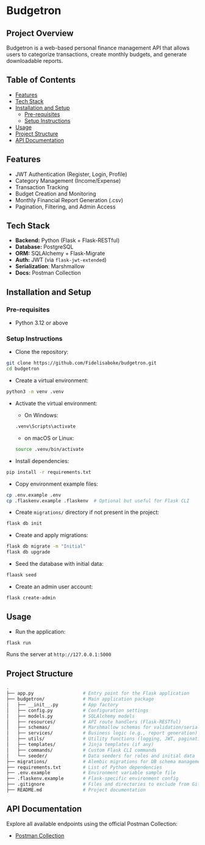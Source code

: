 # Budgetron
## Project Overview
Budgetron is a web-based personal finance management API that allows users to categorize transactions, create monthly 
budgets, and generate downloadable reports.

## Table of Contents
- [Features](#features)
- [Tech Stack](#tech-stack)
- [Installation and Setup](#installation-and-setup)
  - [Pre-requisites](#pre-requisites)
  - [Setup Instructions](#setup-instructions)
- [Usage](#usage)
- [Project Structure](#project-structure)
- [API Documentation](#api-documentation)

## Features
- JWT Authentication (Register, Login, Profile)
- Category Management (Income/Expense)
- Transaction Tracking
- Budget Creation and Monitoring
- Monthly Financial Report Generation (.csv)
- Pagination, Filtering, and Admin Access

## Tech Stack
- **Backend:** Python (Flask + Flask-RESTful)
- **Database:** PostgreSQL
- **ORM:** SQLAlchemy + Flask-Migrate
- **Auth:** JWT (via `flask-jwt-extended`)
- **Serialization**: Marshmallow
- **Docs:** Postman Collection

## Installation and Setup
### Pre-requisites
- Python 3.12 or above

### Setup Instructions
- Clone the repository:
```bash
git clone https://github.com/Fidelisaboke/budgetron.git
cd budgetron
```

- Create a virtual environment:
```bash
python3 -m venv .venv
```

- Activate the virtual environment:
    - On Windows:
    ```bash
    .venv\Scripts\activate
    ```
    - on macOS or Linux:
    ```bash
    source .venv/bin/activate
    ```

- Install dependencies:
```bash
pip install -r requirements.txt
```

- Copy environment example files:
```bash
cp .env.example .env
cp .flaskenv.example .flaskenv  # Optional but useful for Flask CLI
```

- Create `migrations/` directory if not present in the project:
```bash
flask db init
```

- Create and apply migrations:
```bash
flask db migrate -m "Initial"
flask db upgrade
```

- Seed the database with initial data:
```bash
flaask seed
```

- Create an admin user account:
```bash
flask create-admin
```

## Usage
- Run the application:
```bash
flask run
```
Runs the server at `http://127.0.0.1:5000`

## Project Structure
```bash
.
├── app.py                  # Entry point for the Flask application
├── budgetron/              # Main application package
│   ├── __init__.py         # App factory
│   ├── config.py           # Configuration settings
│   ├── models.py           # SQLAlchemy models
│   ├── resources/          # API route handlers (Flask-RESTful)
│   ├── schemas/            # Marshmallow schemas for validation/serialization
│   ├── services/           # Business logic (e.g., report generation)
│   ├── utils/              # Utility functions (logging, JWT, pagination, etc.)
│   ├── templates/          # Jinja templates (if any)
│   ├── commands/           # Custom Flask CLI commands
│   └── seeder/             # Data seeders for roles and initial data
├── migrations/             # Alembic migrations for DB schema management
├── requirements.txt        # List of Python dependencies
├── .env.example            # Environment variable sample file
├── .flaskenv.example       # Flask-specific environment config
├── .gitignore              # Files and directories to exclude from Git
├── README.md               # Project documentation

```

## API Documentation
Explore all available endpoints using the official Postman Collection:
- [Postman Collection](https://documenter.getpostman.com/view/31418538/2sB2xFenjK)